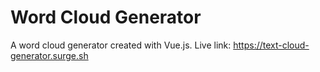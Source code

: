 # Word Cloud Generator

A word cloud generator created with Vue.js. Live link: https://text-cloud-generator.surge.sh